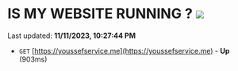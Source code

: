 # IS MY WEBSITE RUNNING ? [![](https://img.shields.io/static/v1?label=Sponsor&message=%E2%9D%A4&logo=GitHub&color=%23fe8e86)](https://github.com/sponsors/<username>)

Last updated: **11/11/2023, 10:27:44 PM**

- `GET` [https://youssefservice.me](https://youssefservice.me) - **Up** (903ms)
